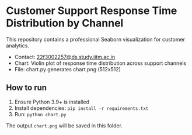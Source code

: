 # Customer Support Response Time Distribution by Channel

This repository contains a professional Seaborn visualization for customer analytics.

- Contact: 22f3002257@ds.study.iitm.ac.in
- Chart: Violin plot of response time distribution across support channels
- File: chart.py generates chart.png (512x512)

## How to run

1. Ensure Python 3.9+ is installed
2. Install dependencies: `pip install -r requirements.txt`
3. Run: `python chart.py`

The output `chart.png` will be saved in this folder.
